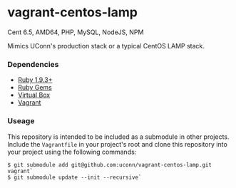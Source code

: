 vagrant-centos-lamp
=================

Cent 6.5, AMD64, PHP, MySQL, NodeJS, NPM

Mimics UConn's production stack or a typical CentOS LAMP stack.

### Dependencies

* [Ruby 1.9.3+](http://ruby-lang.org/)
* [Ruby Gems](http://rubygems.org/)
* [Virtual Box](https://www.virtualbox.org/)
* [Vagrant](https://www.vagrantup.com/)

### Useage

This repository is intended to be included as a submodule in other projects. Include the `Vagrantfile` in your project's root and clone this repository into your project using the following commands:

    $ git submodule add git@github.com:uconn/vagrant-centos-lamp.git vagrant`
    $ git submodule update --init --recursive`
